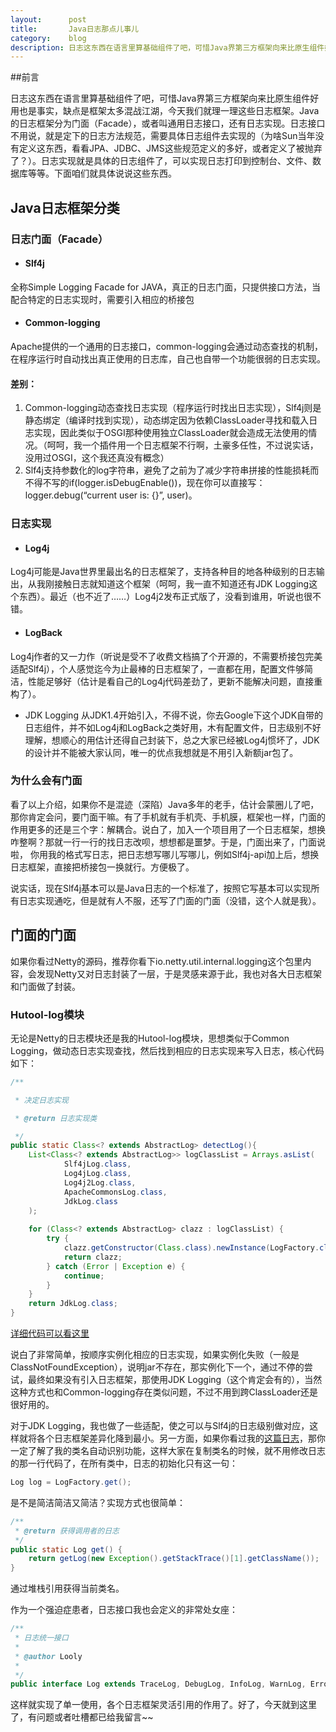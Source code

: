 ```yaml
---
layout:      post
title:       Java日志那点儿事儿
category:    blog
description: 日志这东西在语言里算基础组件了吧，可惜Java界第三方框架向来比原生组件好用也是事实，缺点是框架太多混战江湖，今天我们就理一理这些日志框架
---
```


##前言

日志这东西在语言里算基础组件了吧，可惜Java界第三方框架向来比原生组件好用也是事实，缺点是框架太多混战江湖，今天我们就理一理这些日志框架。Java的日志框架分为门面（Facade），或者叫通用日志接口，还有日志实现。日志接口不用说，就是定下的日志方法规范，需要具体日志组件去实现的（为啥Sun当年没有定义这东西，看看JPA、JDBC、JMS这些规范定义的多好，或者定义了被抛弃了？）。日志实现就是具体的日志组件了，可以实现日志打印到控制台、文件、数据库等等。下面咱们就具体说说这些东西。

## Java日志框架分类

### 日志门面（Facade）
- #### Slf4j
全称Simple Logging Facade for JAVA，真正的日志门面，只提供接口方法，当配合特定的日志实现时，需要引入相应的桥接包
- #### Common-logging
Apache提供的一个通用的日志接口，common-logging会通过动态查找的机制，在程序运行时自动找出真正使用的日志库，自己也自带一个功能很弱的日志实现。

#### 差别：

1. Common-logging动态查找日志实现（程序运行时找出日志实现），Slf4j则是静态绑定（编译时找到实现），动态绑定因为依赖ClassLoader寻找和载入日志实现，因此类似于OSGI那种使用独立ClassLoader就会造成无法使用的情况。（呵呵，我一个插件用一个日志框架不行啊，土豪多任性，不过说实话，没用过OSGI，这个我还真没有概念）
2. Slf4j支持参数化的log字符串，避免了之前为了减少字符串拼接的性能损耗而不得不写的if(logger.isDebugEnable())，现在你可以直接写：logger.debug(“current user is: {}”, user)。

### 日志实现
- #### Log4j
Log4j可能是Java世界里最出名的日志框架了，支持各种目的地各种级别的日志输出，从我刚接触日志就知道这个框架（呵呵，我一直不知道还有JDK Logging这个东西）。最近（也不近了……）Log4j2发布正式版了，没看到谁用，听说也很不错。

- #### LogBack
Log4j作者的又一力作（听说是受不了收费文档搞了个开源的，不需要桥接包完美适配Slf4j），个人感觉迄今为止最棒的日志框架了，一直都在用，配置文件够简洁，性能足够好（估计是看自己的Log4j代码差劲了，更新不能解决问题，直接重构了）。

- JDK Logging
从JDK1.4开始引入，不得不说，你去Google下这个JDK自带的日志组件，并不如Log4j和LogBack之类好用，木有配置文件，日志级别不好理解，想顺心的用估计还得自己封装下，总之大家已经被Log4j惯坏了，JDK的设计并不能被大家认同，唯一的优点我想就是不用引入新额jar包了。

### 为什么会有门面
看了以上介绍，如果你不是混迹（深陷）Java多年的老手，估计会蒙圈儿了吧，那你肯定会问，要门面干嘛。有了手机就有手机壳、手机膜，框架也一样，门面的作用更多的还是三个字：解耦合。说白了，加入一个项目用了一个日志框架，想换咋整啊？那就一行一行的找日志改呗，想想都是噩梦。于是，门面出来了，门面说啦， 你用我的格式写日志，把日志想写哪儿写哪儿，例如Slf4j-api加上后，想换日志框架，直接把桥接包一换就行。方便极了。

说实话，现在Slf4j基本可以是Java日志的一个标准了，按照它写基本可以实现所有日志实现通吃，但是就有人不服，还写了门面的门面（没错，这个人就是我）。

## 门面的门面
如果你看过Netty的源码，推荐你看下io.netty.util.internal.logging这个包里内容，会发现Netty又对日志封装了一层，于是灵感来源于此，我也对各大日志框架和门面做了封装。

### Hutool-log模块
无论是Netty的日志模块还是我的Hutool-log模块，思想类似于Common Logging，做动态日志实现查找，然后找到相应的日志实现来写入日志，核心代码如下：

```Java
/**

 * 决定日志实现

 * @return 日志实现类

 */
public static Class<? extends AbstractLog> detectLog(){
	List<Class<? extends AbstractLog>> logClassList = Arrays.asList(
			Slf4jLog.class,
			Log4jLog.class, 
			Log4j2Log.class, 
			ApacheCommonsLog.class, 
			JdkLog.class
	);
	
	for (Class<? extends AbstractLog> clazz : logClassList) {
		try {
			clazz.getConstructor(Class.class).newInstance(LogFactory.class).info("Use Log Framework: [{}]", clazz.getSimpleName());
			return clazz;
		} catch (Error | Exception e) {
			continue;
		}
	}
	return JdkLog.class;
}
```

[详细代码可以看这里](https://github.com/looly/hutool/blob/master/src/main/java/com/xiaoleilu/hutool/log/LogFactory.java)

说白了非常简单，按顺序实例化相应的日志实现，如果实例化失败（一般是ClassNotFoundException），说明jar不存在，那实例化下一个，通过不停的尝试，最终如果没有引入日志框架，那使用JDK Logging（这个肯定会有的），当然这种方式也和Common-logging存在类似问题，不过不用到跨ClassLoader还是很好用的。

对于JDK Logging，我也做了一些适配，使之可以与Slf4j的日志级别做对应，这样就将各个日志框架差异化降到最小。另一方面，如果你看过我的[这篇日志](http://my.oschina.net/looly/blog/173576)，那你一定了解了我的类名自动识别功能，这样大家在复制类名的时候，就不用修改日志的那一行代码了，在所有类中，日志的初始化只有这一句：

```Java
Log log = LogFactory.get();
```

是不是简洁简洁又简洁？实现方式也很简单：

```Java
/**
 * @return 获得调用者的日志
 */
public static Log get() {
	return getLog(new Exception().getStackTrace()[1].getClassName());
}
```

通过堆栈引用获得当前类名。

作为一个强迫症患者，日志接口我也会定义的非常处女座：

```Java
/**
 * 日志统一接口
 * 
 * @author Looly
 *
 */
public interface Log extends TraceLog, DebugLog, InfoLog, WarnLog, ErrorLog
```

这样就实现了单一使用，各个日志框架灵活引用的作用了。好了，今天就到这里了，有问题或者吐槽都已给我留言~~